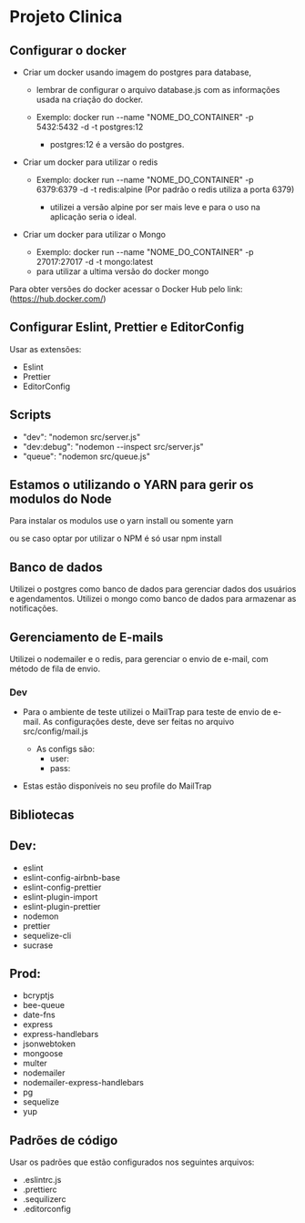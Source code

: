 # Projeto Clinica

## Configurar o docker

- Criar um docker usando imagem do postgres para database,
  - lembrar de configurar o arquivo database.js com as informações usada na criação do docker.

  - Exemplo: docker run --name "NOME_DO_CONTAINER" -p 5432:5432 -d -t postgres:12
    - postgres:12 é a versão do postgres.

- Criar um docker para utilizar o redis
  - Exemplo: docker run --name "NOME_DO_CONTAINER" -p 6379:6379 -d -t redis:alpine
  (Por padrão o redis utiliza a porta 6379)

    - utilizei a versão alpine por ser mais leve e para o uso na aplicação seria o ideal.

- Criar um docker para utilizar o Mongo
  - Exemplo: docker run --name "NOME_DO_CONTAINER" -p 27017:27017 -d -t mongo:latest
   - para utilizar a ultima versão do docker mongo

Para obter versões do docker acessar o Docker Hub pelo link:(https://hub.docker.com/)

## Configurar Eslint, Prettier e EditorConfig

Usar as extensões:
 - Eslint
 - Prettier
 - EditorConfig

## Scripts

 - "dev": "nodemon src/server.js"
 - "dev:debug": "nodemon --inspect src/server.js"
 - "queue": "nodemon src/queue.js"

## Estamos o utilizando o YARN para gerir os modulos do Node

Para instalar os modulos use o yarn install ou somente yarn

ou se caso optar por utilizar o NPM é só usar npm install

## Banco de dados

Utilizei o postgres como banco de dados para gerenciar dados dos usuários e agendamentos.
Utilizei o mongo como banco de dados para armazenar as notificações.

## Gerenciamento de E-mails

Utilizei o nodemailer e o redis, para gerenciar o envio de e-mail, com método de fila de envio.

  ### Dev
  - Para o ambiente de teste utilizei o MailTrap para teste de envio de e-mail. As configurações deste, deve ser feitas no arquivo src/config/mail.js
    - As configs são:
      - user:
      - pass:

  - Estas estão disponíveis no seu profile do MailTrap

## Bibliotecas

## Dev:

- eslint
- eslint-config-airbnb-base
- eslint-config-prettier
- eslint-plugin-import
- eslint-plugin-prettier
- nodemon
- prettier
- sequelize-cli
- sucrase

## Prod:

- bcryptjs
- bee-queue
- date-fns
- express
- express-handlebars
- jsonwebtoken
- mongoose
- multer
- nodemailer
- nodemailer-express-handlebars
- pg
- sequelize
- yup

## Padrões de código

Usar os padrões que estão configurados nos seguintes arquivos:

- .eslintrc.js
- .prettierc
- .sequilizerc
- .editorconfig

